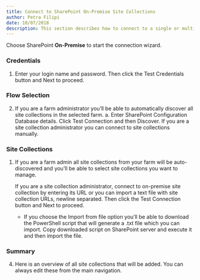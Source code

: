 ```yaml
---  
title: Connect to SharePoint On-Premise Site Collections
author: Petra Filipi 
date: 10/07/2018 
description: This section describes how to connect to a single or multiple SharePoint On-Premise site collections from SysKit Security Manager.
--- 
```

Choose SharePoint __On-Premise__ to start the connection wizard.
### Credentials
1.	Enter your login name and password. Then click the Test Credentials button and Next to proceed.

### Flow Selection
2.	If you are a farm administrator you’ll be able to automatically discover all site collections in the selected farm.
a.	Enter SharePoint Configuration Database details. Click Test Connection and then Discover. 
If you are a site collection administrator you can connect to site collections manually.

### Site Collections
1. If you are a farm admin all site collections from your farm will be auto-discovered and you’ll be able to select site collections you want to manage.

    If you are a site collection administrator, connect to on-premise site collection by entering its URL or you can import a text file with site collection URLs, newline separated. Then click the Test Connection button and Next to proceed.
	* If you choose the Import from file option you’ll be able to download the PowerShell script that will generate a .txt file which you can import. Copy downloaded script on SharePoint server and execute it and then import the file.

### Summary
4.	Here is an overview of all site collections that will be added. You can always edit these from the main navigation.
